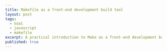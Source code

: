```yaml
---
title: Makefile as a front-end development build tool
layout: post
tags:
  - html
  - javascript
  - makefile
excerpt: A practical introduction to Make as a front-end development build tool.
published: true
---
```


